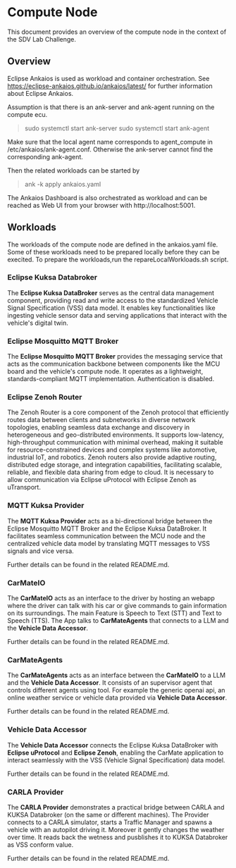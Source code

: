 # Compute Node

This document provides an overview of the compute node in the context of the SDV Lab Challenge.

## Overview

Eclipse Ankaios is used as workload and container orchestration. See https://eclipse-ankaios.github.io/ankaios/latest/ for further information about Eclipse Ankaios.

Assumption is that there is an ank-server and ank-agent running on the compute ecu.

> sudo systemctl start ank-server
> sudo systemctl start ank-agent

Make sure that the local agent name corresponds to agent_compute in /etc/ankaios/ank-agent.conf. Otherwise the ank-server cannot find the corresponding ank-agent.

Then the related workloads can be started by

> ank -k apply ankaios.yaml

The Ankaios Dashboard is also orchestrated as workload and can be reached as Web UI from your browser with http://localhost:5001.

## Workloads

The workloads of the compute node are defined in the ankaios.yaml file. Some of these workloads need to be prepared locally before they can be execited. To prepare the workloads,run the repareLocalWorkloads.sh script.

### Eclipse Kuksa Databroker

The **Eclipse Kuksa DataBroker** serves as the central data management component, providing read and write access to the standardized Vehicle Signal Specification (VSS) data model. It enables key functionalities like ingesting vehicle sensor data and serving applications that interact with the vehicle's digital twin.

### Eclipse Mosquitto MQTT Broker

The **Eclipse Mosquitto MQTT Broker** provides the messaging service that acts as the communication backbone between components like the MCU board and the vehicle's compute node. It operates as a lightweight, standards-compliant MQTT implementation. Authentication is disabled.

### Eclipse Zenoh Router

The Zenoh Router is a core component of the Zenoh protocol that efficiently routes data between clients and subnetworks in diverse network topologies, enabling seamless data exchange and discovery in heterogeneous and geo-distributed environments. It supports low-latency, high-throughput communication with minimal overhead, making it suitable for resource-constrained devices and complex systems like automotive, industrial IoT, and robotics. Zenoh routers also provide adaptive routing, distributed edge storage, and integration capabilities, facilitating scalable, reliable, and flexible data sharing from edge to cloud. It is necessary to allow communication via Eclipse uProtocol with Eclipse Zenoh as uTransport.

### MQTT Kuksa Provider

The **MQTT Kuksa Provider** acts as a bi-directional bridge between the Eclipse Mosquitto MQTT Broker and the Eclipse Kuksa DataBroker. It facilitates seamless communication between the MCU node and the centralized vehicle data model by translating MQTT messages to VSS signals and vice versa.

Further details can be found in the related README.md.

### CarMateIO

The **CarMateIO** acts as an interface to the driver by hosting an webapp where the driver can talk with his car or give commands to gain information on its surroundings. The main Feature is Speech to Text (STT) and Text to Speech (TTS). The App talks to **CarMateAgents** that connects to a LLM and the **Vehicle Data Accessor**. 

Further details can be found in the related README.md.

### CarMateAgents

The **CarMateAgents** acts as an interface between the **CarMateIO** to a LLM and the **Vehicle Data Accessor**. It consists of an supervisor agent that controls different agents using tool. For example the generic openai api, an online weather service or vehicle data provided via **Vehicle Data Accessor**.

Further details can be found in the related README.md.

### Vehicle Data Accessor

The **Vehicle Data Accessor** connects the Eclipse Kuksa DataBroker with **Eclipse uProtocol** and **Eclipse Zenoh**, enabling the CarMate application to interact seamlessly with the VSS (Vehicle Signal Specification) data model.

Further details can be found in the related README.md.

### CARLA Provider

The **CARLA Provider** demonstrates a practical bridge between CARLA and KUKSA Databroker (on the same or different machines). The Provider connects to a CARLA simulator, starts a Traffic Manager and spawns a vehicle with an autopilot driving it. Moreover it gently changes the weather over time. It reads back the wetness and pusblishes it to KUKSA Databroker as VSS conform value.

Further details can be found in the related README.md.
